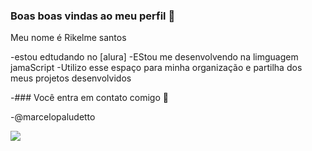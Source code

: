 ### Boas boas vindas ao meu perfil 💙

Meu nome é Rikelme santos

-estou edtudando no [alura]
-EStou me desenvolvendo na limguagem jamaScript
-Utilizo esse espaço para minha organização e partilha dos meus projetos desenvolvidos


-### Você entra em contato comigo 🥇


-@marcelopaludetto

![](https://media1.tenor.com/m/kNbjoX2F_OcAAAAC/chad-monke.gif)
